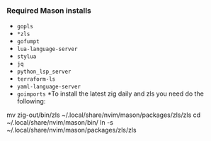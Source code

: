### Required Mason installs

- `gopls`
- `*zls`
- `gofumpt`
- `lua-language-server`
- `stylua`
- `jq`
- `python_lsp_server`
- `terraform-ls`
- `yaml-language-server`
- `goimports`
*To install the latest zig daily and zls you need do the following:

mv zig-out/bin/zls ~/.local/share/nvim/mason/packages/zls/zls
cd ~/.local/share/nvim/mason/bin/
ln -s ~/.local/share/nvim/mason/packages/zls/zls

